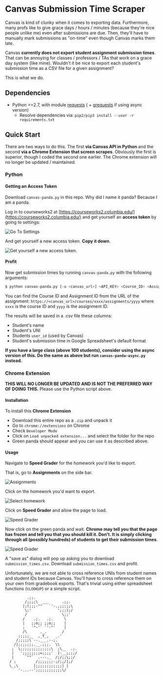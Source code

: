 # Canvas Submission Time Scraper

Canvas is kind of clunky when it comes to exporting data. Furthermore, many profs like to give grace days / hours / minutes (because they're nice people unlike me) even after submissions are due. Then, they'll have to manually mark submissions as "on-time" even though Canvas marks them late.

Canvas **currently does not export student assignment submission times**. That can be annoying for classes / professors / TAs that work on a grace day system (like mine). Wouldn't it be nice to export each student's submission time as a CSV file for a given assignment?

This is what we do.

## Dependencies

- Python >=2.7, with module [requests](https://github.com/kennethreitz/requests) ( + [grequests](https://github.com/kennethreitz/grequests) if using async version)
    - Resolve dependencies via: `pip2/pip3 install --user -r requirements.txt`

## Quick Start

There are two ways to do this. The first **via Canvas API in Python** and the second **via a Chrome Extension that screen scrapes**. Obviously the first is superior, though I coded the second one earlier. The Chrome extension will no longer be updated / maintained.

### Python

#### Getting an Access Token

Download `canvas-panda.py` in this repo. Why did I name it panda? Because I am a panda.

Log in to courseworks2 at [https://courseworks2.columbia.edu/](https://courseworks2.columbia.edu/) and get yourself an **access token** by going to settings:

![Go To Settings](./screenshots/screenshot_5.png)

And get yourself a new access token. **Copy it down**.

![Get yourself a new access token.](./screenshots/screenshot_6.png)

#### Profit

Now get submission times by running `canvas-panda.py` with the following arguments:

```bash
$ python canvas-panda.py [-u <canvas_url>] <API_KEY> <Course_ID> <Assignment_ID>
```

You can find the Course ID and Assignment ID from the URL of the assignment: `https://<canvas_url>/courses/xxxx/assignments/yyyy` where `xxxx` is the course ID and `yyyy` is the assignment ID.

The results will be saved in a .csv file these columns:

- Student's name
- Student's UNI
- Students `user_id` (used by Canvas)
- Student's submission time in Google Spreadsheet's default format

**If you have a large class (above 100 students), consider using the async version of this. Do the same as above but run `canvas-panda-async.py` instead.**

### Chrome Extension

**THIS WILL NO LONGER BE UPDATED AND IS NOT THE PREFERRED WAY OF DOING THIS.** Please use the Python script above.

#### Installation

To install this **Chrome Extension**

- Download this entire repo as a `.zip` and unpack it
- Go to `chrome://extensions` on Chrome
- Check `Developer Mode`
- Click on `Load unpacked extension...` and select the folder for the repo
- Green panda should appear and you can use it as described above.

#### Usage

Navigate to **Speed Grader** for the homework you'd like to export.

That is, go to **Assignments** on the side bar.

![Assignments](./screenshots/screenshot_1.png)

Click on the homework you'd want to export.

![Select homework](./screenshots/screenshot_2.png)

Click on **Speed Grader** and allow the page to load.

![Speed Grader](./screenshots/screenshot_3.png)

Now click on the green panda and wait. **Chrome may tell you that the page has frozen and tell you that you should kill it. Don't. It is simply clicking through all (possibly hundreds) of students to get their submission times**.

![Speed Grader](./screenshots/screenshot_4.png)

A "save as" dialog will pop up asking you to download `submission_times.csv`. Download `submission_times.csv` and profit.

Unfortunately, we are not able to cross reference UNIs from student names and student IDs because Canvas. You'll have to cross reference them on your own from gradebook exports. That's trivial using either spreadsheet functions (`VLOOKUP`) or a simple script.

              .;;.
             /;;;;\  ___      .;;.
            |;(;;;-""   `'-.,;;;;;\
             \;'            ';;;);/
             /                \;;'
            /    .;.   .;.     \
            |   ;;o;; ;;o;;    |
            ;   '"-'` `'-"'    |
            /\      ._.       /
          ;;;;;_   ,_Y_,   _.'
         /;;;;;\`--.___.--;.
        /|;;;;;;;.__.;;;.  \\
       ;  \;;;;;;;;;;;;;;\  ;\__  .;.
       |   ';;;;;;;;=;;;;'  |-__;;;;/
       |     `""`  .---._  /;/;;\;;/
      / ;         /;;;;;;;-;/;;/|;/
      \_,\       |;;;;;;;;;;;;| |
          '-...--';;;;;;;;;;;;\/
